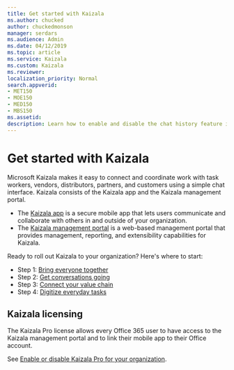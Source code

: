 ```yaml
---
title: Get started with Kaizala
ms.author: chucked
author: chuckedmonson
manager: serdars
ms.audience: Admin
ms.date: 04/12/2019
ms.topic: article
ms.service: Kaizala
ms.custom: Kaizala
ms.reviewer: 
localization_priority: Normal
search.appverid:
- MET150
- MOE150
- MED150
- MBS150
ms.assetid: 
description: Learn how to enable and disable the chat history feature in Kaizala.
---
```


# Get started with Kaizala

Microsoft Kaizala makes it easy to connect and coordinate work with task workers, vendors, distributors, partners, and customers using a simple chat interface. Kaizala consists of the Kaizala app and the Kaizala management portal.

- The [Kaizala app](kaizala.mobile.app.md) is a secure mobile app that lets users communicate and collaborate with others in and outside of your organization.
- The [Kaizala management portal](kaizala-management-portal.md) is a web-based management portal that provides management, reporting, and extensibility capabilities for Kaizala.

Ready to roll out Kaizala to your organization? Here's where to start:

- Step 1: [Bring everyone together](bring-everyone-together.md)
- Step 2: [Get conversations going](get-conversations-going.md)
- Step 3: [Connect your value chain](connect-value-chain.md)
- Step 4: [Digitize everyday tasks](digitize-tasks.md)

## Kaizala licensing

The Kaizala Pro license allows every Office 365 user to have access to the Kaizala management portal and to link their mobile app to their Office account.

See [Enable or disable Kaizala Pro for your organization](enable-disable-kaizala.md).



